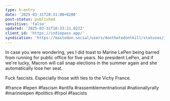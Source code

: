```yaml
---
type: h-entry
date: '2025-03-31T20:31:00+0200'
post-status: published
sensitive: 'false'
updated: '2025-03-31T18:33:21.022Z'
client_id: 'https://indiepass.app/'
syndication: 'https://mastodon.social/users/donthatedontkill/statuses/114258476205680445'
---
```

In case you were wondering, yes I did toast to Marine LePen being barred from running for public office for five years. No president LePen, and if we're lucky, Macron will call snap elections in the summer again and she automatically lose her seat. 

Fuck fascists. Especially those with ties to the Vichy France. 

#france #lepen #fascism #antifa #rassemblementnational #nationallyrally #marinelepen #politics #frpol #fascists
